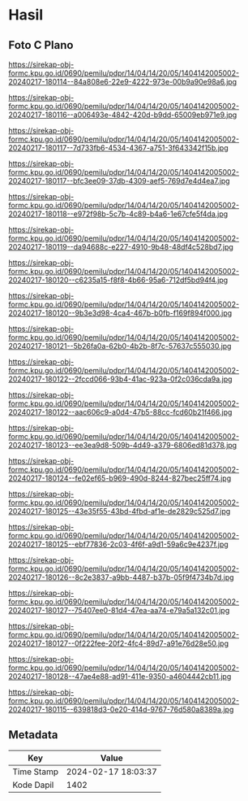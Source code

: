 # Hasil

## Foto C Plano

https://sirekap-obj-formc.kpu.go.id/0690/pemilu/pdpr/14/04/14/20/05/1404142005002-20240217-180114--84a808e6-22e9-4222-973e-00b9a90e98a6.jpg

https://sirekap-obj-formc.kpu.go.id/0690/pemilu/pdpr/14/04/14/20/05/1404142005002-20240217-180116--a006493e-4842-420d-b9dd-65009eb971e9.jpg

https://sirekap-obj-formc.kpu.go.id/0690/pemilu/pdpr/14/04/14/20/05/1404142005002-20240217-180117--7d733fb6-4534-4367-a751-3f643342f15b.jpg

https://sirekap-obj-formc.kpu.go.id/0690/pemilu/pdpr/14/04/14/20/05/1404142005002-20240217-180117--bfc3ee09-37db-4309-aef5-769d7e4d4ea7.jpg

https://sirekap-obj-formc.kpu.go.id/0690/pemilu/pdpr/14/04/14/20/05/1404142005002-20240217-180118--e972f98b-5c7b-4c89-b4a6-1e67cfe5f4da.jpg

https://sirekap-obj-formc.kpu.go.id/0690/pemilu/pdpr/14/04/14/20/05/1404142005002-20240217-180119--da94688c-e227-4910-9b48-48df4c528bd7.jpg

https://sirekap-obj-formc.kpu.go.id/0690/pemilu/pdpr/14/04/14/20/05/1404142005002-20240217-180120--c6235a15-f8f8-4b66-95a6-712df5bd94f4.jpg

https://sirekap-obj-formc.kpu.go.id/0690/pemilu/pdpr/14/04/14/20/05/1404142005002-20240217-180120--9b3e3d98-4ca4-467b-b0fb-f169f894f000.jpg

https://sirekap-obj-formc.kpu.go.id/0690/pemilu/pdpr/14/04/14/20/05/1404142005002-20240217-180121--5b26fa0a-62b0-4b2b-8f7c-57637c555030.jpg

https://sirekap-obj-formc.kpu.go.id/0690/pemilu/pdpr/14/04/14/20/05/1404142005002-20240217-180122--2fccd066-93b4-41ac-923a-0f2c036cda9a.jpg

https://sirekap-obj-formc.kpu.go.id/0690/pemilu/pdpr/14/04/14/20/05/1404142005002-20240217-180122--aac606c9-a0d4-47b5-88cc-fcd60b21f466.jpg

https://sirekap-obj-formc.kpu.go.id/0690/pemilu/pdpr/14/04/14/20/05/1404142005002-20240217-180123--ee3ea9d8-509b-4d49-a379-6806ed81d378.jpg

https://sirekap-obj-formc.kpu.go.id/0690/pemilu/pdpr/14/04/14/20/05/1404142005002-20240217-180124--fe02ef65-b969-490d-8244-827bec25ff74.jpg

https://sirekap-obj-formc.kpu.go.id/0690/pemilu/pdpr/14/04/14/20/05/1404142005002-20240217-180125--43e35f55-43bd-4fbd-af1e-de2829c525d7.jpg

https://sirekap-obj-formc.kpu.go.id/0690/pemilu/pdpr/14/04/14/20/05/1404142005002-20240217-180125--ebf77836-2c03-4f6f-a9d1-59a6c9e4237f.jpg

https://sirekap-obj-formc.kpu.go.id/0690/pemilu/pdpr/14/04/14/20/05/1404142005002-20240217-180126--8c2e3837-a9bb-4487-b37b-05f9f4734b7d.jpg

https://sirekap-obj-formc.kpu.go.id/0690/pemilu/pdpr/14/04/14/20/05/1404142005002-20240217-180127--75407ee0-81d4-47ea-aa74-e79a5a132c01.jpg

https://sirekap-obj-formc.kpu.go.id/0690/pemilu/pdpr/14/04/14/20/05/1404142005002-20240217-180127--0f222fee-20f2-4fc4-89d7-a91e76d28e50.jpg

https://sirekap-obj-formc.kpu.go.id/0690/pemilu/pdpr/14/04/14/20/05/1404142005002-20240217-180128--47ae4e88-ad91-411e-9350-a4604442cb11.jpg

https://sirekap-obj-formc.kpu.go.id/0690/pemilu/pdpr/14/04/14/20/05/1404142005002-20240217-180115--639818d3-0e20-414d-9767-76d580a8389a.jpg


## Metadata

| Key        | Value               |
| ---------- | ------------------- |
| Time Stamp | 2024-02-17 18:03:37 |
| Kode Dapil | 1402                |



